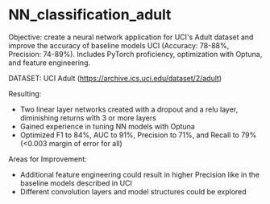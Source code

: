 # NN_classification_adult
Objective: create a neural network application for UCI's Adult dataset and improve the accuracy of baseline models UCI (Accuracy: 78-88%, Precision: 74-89%). Includes PyTorch proficiency, optimization with Optuna, and feature engineering.

DATASET: UCI Adult (https://archive.ics.uci.edu/dataset/2/adult)

Resulting:
- Two linear layer networks created with a dropout and a relu layer, diminishing returns with 3 or more layers
- Gained experience in tuning NN models with Optuna
- Optimized F1 to 84%, AUC to 91%, Precision to 71%, and Recall to 79% (<0.003 margin of error for all)

Areas for Improvement:
- Additional feature engineering could result in higher Precision like in the baseline models described in UCI
- Different convolution layers and model structures could be explored




